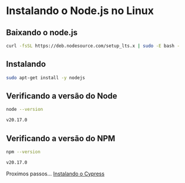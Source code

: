 # Instalando o Node.js no Linux

## Baixando o node.js

```bash
curl -fsSL https://deb.nodesource.com/setup_lts.x | sudo -E bash -
```

## Instalando

```bash
sudo apt-get install -y nodejs
```

## Verificando a versão do Node

```bash
node --version

v20.17.0
```

## Verificando a versão do NPM

```bash
npm --version

v20.17.0
```

Proximos passos... [Instalando o Cypress](cypress.md)